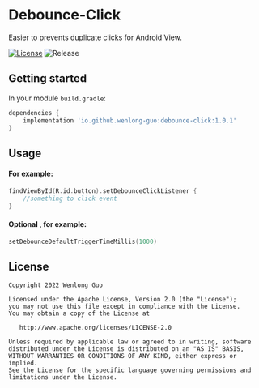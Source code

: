 # Debounce-Click
Easier to prevents duplicate clicks for Android View.

[![License](https://img.shields.io/github/license/Wenlong-Guo/Debounce-Click)](https://github.com/Wenlong-Guo/Dimens-Generating/blob/master/LICENSE)
![Release](https://img.shields.io/github/v/release/Wenlong-Guo/Debounce-Click?include_prereleases)

## Getting started

In your module `build.gradle`:

```groovy
dependencies {
    implementation 'io.github.wenlong-guo:debounce-click:1.0.1'
}
```

## Usage

#### For example:

```kotlin
findViewById(R.id.button).setDebounceClickListener {
    //something to click event
}
```

#### Optional , for example:

```kotlin
setDebounceDefaultTriggerTimeMillis(1000)
```
License
-------

    Copyright 2022 Wenlong Guo

    Licensed under the Apache License, Version 2.0 (the "License");
    you may not use this file except in compliance with the License.
    You may obtain a copy of the License at

       http://www.apache.org/licenses/LICENSE-2.0

    Unless required by applicable law or agreed to in writing, software
    distributed under the License is distributed on an "AS IS" BASIS,
    WITHOUT WARRANTIES OR CONDITIONS OF ANY KIND, either express or implied.
    See the License for the specific language governing permissions and
    limitations under the License.


